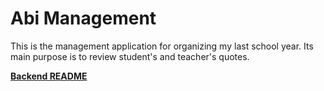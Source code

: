 # Abi Management

This is the management application for organizing my last school year.
Its main purpose is to review student's and teacher's quotes.

[**Backend README**](/backend/README.md)